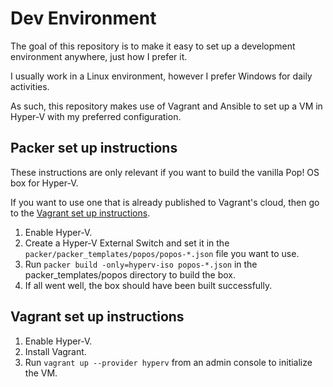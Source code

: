 # Dev Environment

The goal of this repository is to make it easy to set up a development environment anywhere, just how I prefer it.

I usually work in a Linux environment, however I prefer Windows for daily activities.

As such, this repository makes use of Vagrant and Ansible to set up a VM in Hyper-V with my preferred configuration.

## Packer set up instructions

These instructions are only relevant if you want to build the vanilla Pop! OS box for Hyper-V.

If you want to use one that is already published to Vagrant's cloud, then go to the [Vagrant set up instructions](#vagrant-set-up-instructions).


1. Enable Hyper-V.
2. Create a Hyper-V External Switch and set it in the ```packer/packer_templates/popos/popos-*.json``` file you want to use.
3. Run ```packer build -only=hyperv-iso popos-*.json``` in the packer_templates/popos directory to build the box.
4. If all went well, the box should have been built successfully.

## Vagrant set up instructions

1. Enable Hyper-V.
2. Install Vagrant.
3. Run ```vagrant up --provider hyperv``` from an admin console to initialize the VM.


